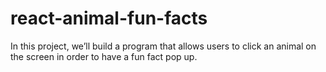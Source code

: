 # react-animal-fun-facts
In this project, we’ll build a program that allows users to click an animal on the screen in order to have a fun fact pop up.
